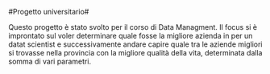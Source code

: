 #Progetto universitario#

Questo progetto è stato svolto per il corso di Data Managment. 
Il focus si è improntato sul voler determinare quale fosse la migliore azienda in per un datat scientist e successivamente andare capire quale tra le aziende migliori si trovasse nella provincia con la migliore qualità della vita, determinata dalla somma di vari parametri.

